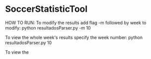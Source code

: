 # SoccerStatisticTool

HOW TO RUN:
To modify the results add flag -m followed by week to modify: 
python resultadosParser.py -m 10

To view the whole week's results specify the week number:
 python resultadosParser.py 10
   
To view the 
